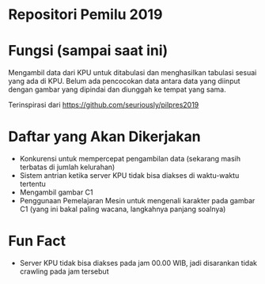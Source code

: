 # Repositori Pemilu 2019

# Fungsi (sampai saat ini)
Mengambil data dari KPU untuk ditabulasi dan menghasilkan tabulasi sesuai yang ada di KPU.
Belum ada pencocokan data antara data yang diinput dengan gambar yang dipindai dan diunggah ke tempat yang sama.

Terinspirasi dari https://github.com/seuriously/pilpres2019

# Daftar yang Akan Dikerjakan
- Konkurensi untuk mempercepat pengambilan data (sekarang masih terbatas di jumlah kelurahan)
- Sistem antrian ketika server KPU tidak bisa diakses di waktu-waktu tertentu
- Mengambil gambar C1
- Penggunaan Pemelajaran Mesin untuk mengenali karakter pada gambar C1 (yang ini bakal paling wacana, langkahnya panjang soalnya)

# Fun Fact
- Server KPU tidak bisa diakses pada jam 00.00 WIB, jadi disarankan tidak crawling pada jam tersebut